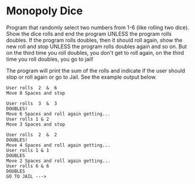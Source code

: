 # Monopoly Dice
Program that randomly select two numbers from 1-6 (like rolling two dice). Show the dice rolls and end the program UNLESS the program rolls doubles. If the program rolls doubles, then it should roll again, show the new roll and stop UNLESS the program rolls doubles again and so on. But on the third time you roll doubles, you don't get to roll again, on the third time you roll doubles, you go to jail!

The program will print the sum of the rolls and indicate if the user should stop or roll again or go to Jail. See the example output below.

    User rolls  2  &  6
    Move 8 Spaces and stop
    
    User rolls  3  &  3
    DOUBLES!
    Move 6 Spaces and roll again getting...
    User rolls 1 & 2
    Move 3 Spaces and stop
    
    User rolls  2  &  2
    DOUBLES!
    Move 4 Spaces and roll again getting...
    User rolls 1 & 1
    DOUBLES
    Move 2 Spaces and roll again getting...
    User rolls 6 & 6
    DOUBLES
    GO TO JAIL --->
   
